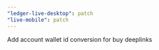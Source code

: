 ```yaml
---
"ledger-live-desktop": patch
"live-mobile": patch
---
```


Add account wallet id conversion for buy deeplinks
